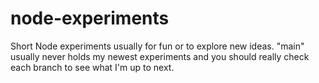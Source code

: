 # node-experiments
Short Node experiments usually for fun or to explore new ideas.
"main" usually never holds my newest experiments and you should really check each branch to see what I'm up to next.